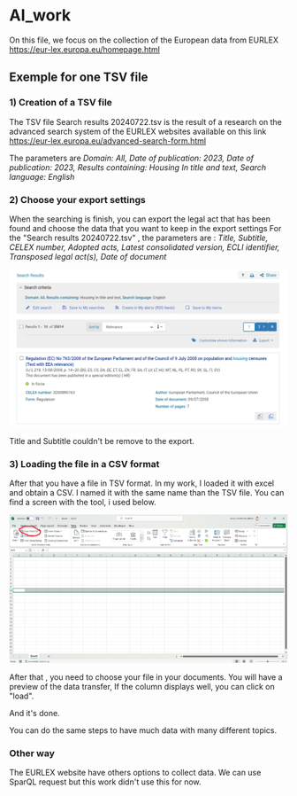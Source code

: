 # AI_work

On this file, we focus on  the collection of the European data from EURLEX  https://eur-lex.europa.eu/homepage.html

## Exemple for one TSV file

### 1) Creation of a TSV file

The TSV file Search results 20240722.tsv is the result of a research on the advanced search system of the EURLEX websites available on this link https://eur-lex.europa.eu/advanced-search-form.html

The parameters are _Domain: All, Date of publication: 2023, Date of publication: 2023, Results containing: Housing In title and text, Search language: English_

### 2) Choose your export settings

When the searching is finish, you can export the legal act that has been found and choose the data that you want to keep in the export settings 
For the "Search results 20240722.tsv" , the parameters are :
_Title, Subtitle, CELEX number, Adopted acts,	Latest consolidated version,	ECLI identifier,	Transposed legal act(s),	Date of document_

![alt text](images/image.png)

Title and Subtitle couldn't be remove to the export.

### 3) Loading the file in a CSV format
After that you have a file in TSV format. In my work, I loaded it with excel and obtain a CSV. I named it with the same name than the TSV file. You can find a screen with the tool, i used below.

<img src="images/first_step_in_excel.png" alt="first excel step" width="750"/>

After that , you need to choose your file in your documents. 
You will have a preview of the data transfer, If the column displays well, you can click on "load".

And it's done.

You can do the same steps to have much data with many different topics.

### Other way

The EURLEX website have others options to collect data. We can use SparQL request but this work didn't use this for now.